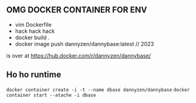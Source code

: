 ## OMG DOCKER CONTAINER FOR ENV

* vim Dockerfile
* hack hack hack 
* docker build . 
* docker image push dannyzen/dannybase:latest // 2023

is over at https://hub.docker.com/r/dannyzen/dannybase/


## Ho ho runtime

`docker container create -i -t --name dbase dannyzen/dannybase`
`docker container start --atache -i dbase`
